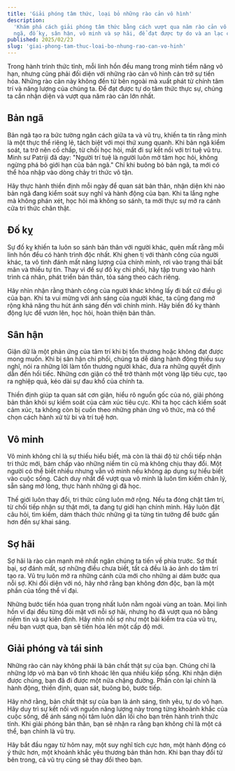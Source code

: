 ```yaml
---
title: 'Giải phóng tâm thức, loại bỏ những rào cản vô hình'
description:
  'Khám phá cách giải phóng tâm thức bằng cách vượt qua năm rào cản vô hình: bản
  ngã, đố kỵ, sân hận, vô minh và sợ hãi, để đạt được tự do và an lạc chân thực.'
published: 2025/02/23
slug: 'giai-phong-tam-thuc-loai-bo-nhung-rao-can-vo-hinh'
---
```


Trong hành trình thức tỉnh, mỗi linh hồn đều mang trong mình tiềm năng vô hạn,
nhưng cũng phải đối diện với những rào cản vô hình cản trở sự tiến hóa. Những
rào cản này không đến từ bên ngoài mà xuất phát từ chính tâm trí và năng lượng
của chúng ta. Để đạt được tự do tâm thức thực sự, chúng ta cần nhận diện và vượt
qua năm rào cản lớn nhất.

## Bản ngã

Bản ngã tạo ra bức tường ngăn cách giữa ta và vũ trụ, khiến ta tin rằng mình là
một thực thể riêng lẻ, tách biệt với mọi thứ xung quanh. Khi bản ngã kiểm soát,
ta trở nên cố chấp, từ chối học hỏi, mất đi sự kết nối với trí tuệ vũ trụ. Minh
sư Patriji đã dạy: "Người trí tuệ là người luôn mở tâm học hỏi, không ngừng phá
bỏ giới hạn của bản ngã." Chỉ khi buông bỏ bản ngã, ta mới có thể hòa nhập vào
dòng chảy tri thức vô tận.

Hãy thực hành thiền định mỗi ngày để quan sát bản thân, nhận diện khi nào bản
ngã đang kiểm soát suy nghĩ và hành động của bạn. Khi ta lắng nghe mà không phán
xét, học hỏi mà không so sánh, ta mới thực sự mở ra cánh cửa tri thức chân thật.

## Đố kỵ

Sự đố kỵ khiến ta luôn so sánh bản thân với người khác, quên mất rằng mỗi linh
hồn đều có hành trình độc nhất. Khi ghen tị với thành công của người khác, ta vô
tình đánh mất năng lượng của chính mình, rơi vào trạng thái bất mãn và thiếu tự
tin. Thay vì để sự đố kỵ chi phối, hãy tập trung vào hành trình cá nhân, phát
triển bản thân, tỏa sáng theo cách riêng.

Hãy nhìn nhận rằng thành công của người khác không lấy đi bất cứ điều gì của
bạn. Khi ta vui mừng với ánh sáng của người khác, ta cũng đang mở rộng khả năng
thu hút ánh sáng đến với chính mình. Hãy biến đố kỵ thành động lực để vươn lên,
học hỏi, hoàn thiện bản thân.

## Sân hận

Giận dữ là một phản ứng của tâm trí khi bị tổn thương hoặc không đạt được mong
muốn. Khi bị sân hận chi phối, chúng ta dễ dàng hành động thiếu suy nghĩ, nói ra
những lời làm tổn thương người khác, đưa ra những quyết định dẫn đến hối tiếc.
Những cơn giận có thể trở thành một vòng lặp tiêu cực, tạo ra nghiệp quả, kéo
dài sự đau khổ của chính ta.

Thiền định giúp ta quan sát cơn giận, hiểu rõ nguồn gốc của nó, giải phóng bản
thân khỏi sự kiểm soát của cảm xúc tiêu cực. Khi ta học cách kiểm soát cảm xúc,
ta không còn bị cuốn theo những phản ứng vô thức, mà có thể chọn cách hành xử từ
bi và trí tuệ hơn.

## Vô minh

Vô minh không chỉ là sự thiếu hiểu biết, mà còn là thái độ từ chối tiếp nhận tri
thức mới, bám chấp vào những niềm tin cũ mà không chịu thay đổi. Một người có
thể biết nhiều nhưng vẫn vô minh nếu không áp dụng sự hiểu biết vào cuộc sống.
Cách duy nhất để vượt qua vô minh là luôn tìm kiếm chân lý, sẵn sàng mở lòng,
thực hành những gì đã học.

Thế giới luôn thay đổi, tri thức cũng luôn mở rộng. Nếu ta đóng chặt tâm trí, từ
chối tiếp nhận sự thật mới, ta đang tự giới hạn chính mình. Hãy luôn đặt câu
hỏi, tìm kiếm, dám thách thức những gì ta từng tin tưởng để bước gần hơn đến sự
khai sáng.

## Sợ hãi

Sợ hãi là rào cản mạnh mẽ nhất ngăn chúng ta tiến về phía trước. Sợ thất bại, sợ
đánh mất, sợ những điều chưa biết, tất cả đều là ảo ảnh do tâm trí tạo ra. Vũ
trụ luôn mở ra những cánh cửa mới cho những ai dám bước qua nỗi sợ. Khi đối diện
với nó, hãy nhớ rằng bạn không đơn độc, bạn là một phần của tổng thể vĩ đại.

Những bước tiến hóa quan trọng nhất luôn nằm ngoài vùng an toàn. Mọi linh hồn vĩ
đại đều từng đối mặt với nỗi sợ hãi, nhưng họ đã vượt qua nó bằng niềm tin và sự
kiên định. Hãy nhìn nỗi sợ như một bài kiểm tra của vũ trụ, nếu bạn vượt qua,
bạn sẽ tiến hóa lên một cấp độ mới.

## Giải phóng và tái sinh

Những rào cản này không phải là bản chất thật sự của bạn. Chúng chỉ là những lớp
vỏ mà bạn vô tình khoác lên qua nhiều kiếp sống. Khi nhận diện được chúng, bạn
đã đi được một nửa chặng đường. Phần còn lại chính là hành động, thiền định,
quan sát, buông bỏ, bước tiếp.

Hãy nhớ rằng, bản chất thật sự của bạn là ánh sáng, tình yêu, tự do vô hạn. Hãy
duy trì sự kết nối với nguồn năng lượng này trong từng khoảnh khắc của cuộc
sống, để ánh sáng nội tâm luôn dẫn lối cho bạn trên hành trình thức tỉnh. Khi
giải phóng bản thân, bạn sẽ nhận ra rằng bạn không chỉ là một cá thể, bạn chính
là vũ trụ.

Hãy bắt đầu ngay từ hôm nay, một suy nghĩ tích cực hơn, một hành động có ý thức
hơn, một khoảnh khắc yêu thương bản thân hơn. Khi bạn thay đổi từ bên trong, cả
vũ trụ cũng sẽ thay đổi theo bạn.
